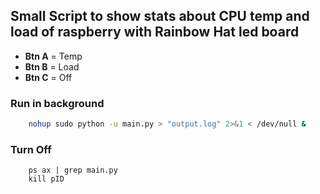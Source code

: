 ## Small Script to show stats about CPU temp and load of raspberry with Rainbow Hat led board

- **Btn A** = Temp
- **Btn B** = Load
- **Btn C** = Off

### Run in background
```bash
    nohup sudo python -u main.py > "output.log" 2>&1 < /dev/null &
```

### Turn Off
```
    ps ax | grep main.py
    kill pID
```

